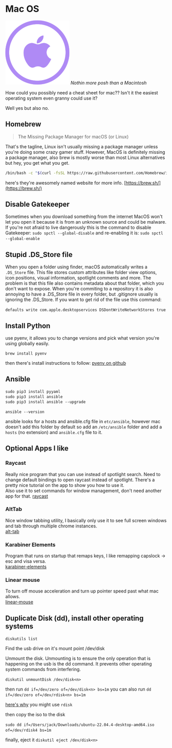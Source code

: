 # Mac OS
![Macintosh](./svgs/apple.svg "Macintosh")
*Nothin more posh than a Macintosh*

How could you possibly need a cheat sheet for mac?? Isn't it the easiest operating system even granny could use it?

Well yes but also no.

## Homebrew

> The Missing Package Manager for macOS (or Linux)

That's the tagline, Linux isn't usually missing a package manager unless you're doing some crazy gamer stuff. 
However, MacOS is definitely missing a package manager, also brew is mostly worse than most Linux alternatives but 
hey, you get what you get. 

```bash
/bin/bash -c "$(curl -fsSL https://raw.githubusercontent.com/Homebrew/install/HEAD/install.sh)"
```

here's they're awesomely named website for more info. 
[https://brew.sh/](https://brew.sh/)

## Disable Gatekeeper

Sometimes when you download something from the internet MacOS won't let you open it because it 
is from an unknown source and could be malware. If you're not afraid to live dangerously this is the 
command to disable Gatekeeper:
`sudo spctl --global-disable`
and re-enabling it is: 
`sudo spctl --global-enable`

## Stupid .DS_Store file
When you open a folder using finder, macOS automatically writes a `.DS_Store` file. This file stores 
custom attributes like folder view options, icon positions, visual information, spotlight comments and
more. The problem is that this file also contains metadata about that folder, which you don't want to expose. 
When you're commiting to a repository it is also annoying to have a .DS_Store file in every folder,
but .gitignore usually is ignoring the .DS_Store. If you want to get rid of the file use this command: 

`defaults write com.apple.desktopservices DSDontWriteNetworkStores true`

## Install Python

use pyenv, it allows you to change versions and pick what version you're using globally easily. 

    brew install pyenv

then there's install instructions to follow: 
[pyenv on github](https://github.com/pyenv/pyenv#other-operations)

## Ansible
```
sudo pip3 install pyyaml
sudo pip3 install ansible 
sudo pip3 install ansible --upgrade 
```

`ansible --version`

ansible looks for a hosts and ansible.cfg file in `etc/ansible`, however mac doesn't add this folder by default
so add an `/etc/ansible` folder and add a `hosts` (no extension) and `ansible.cfg` file to it. 

## Optional Apps I like

### Raycast
Really nice program that you can use instead of spotlight search. Need to change default bindings to 
open raycast instead of spotlight. There's a pretty nice tutorial on the app to show you how to use it.   
Also use it to set commands for window management, don't need another app for that. 
[raycast](https://raycast.com)

### AltTab
Nice window tabbing utility, I basically only use it to see full screen windows and tab through multiple 
chrome instances.   
[alt-tab](https://alt-tab-macos.netlify.app/)

### Karabiner Elements
Program that runs on startup that remaps keys, I like remapping capslock -> esc and visa versa.  
[karabiner-elements](https://karabiner-elements.pqrs.org/)

### Linear mouse
To turn off mouse acceleration and turn up pointer speed past what mac allows.    
[linear-mouse](https://linearmouse.org/)

## Duplicate Disk (dd), install other operating systems

`diskutils list` 

Find the usb drive on it's mount point /dev/disk<n>

Unmount the disk. Unmounting is to ensure the only operation that is happening 
on the usb is the dd command. It prevents other operating system commands from interfering.

`diskutil unmountDisk /dev/disk<n>`

then run `dd if=/dev/zero of=/dev/disk<n> bs=1m`
you can also run `dd if=/dev/zero of=/dev/rdisk<n> bs=1m`

[here's why](https://superuser.com/questions/631592/why-is-dev-rdisk-about-20-times-faster-than-dev-disk-in-mac-os-x)
you might use `rdisk`

then copy the iso to the disk

`sudo dd if=/Users/jack/Downloads/ubuntu-22.04.4-desktop-amd64.iso of=/dev/rdisk4 bs=1m`

finally, eject it `diskutil eject /dev/disk<n>`
